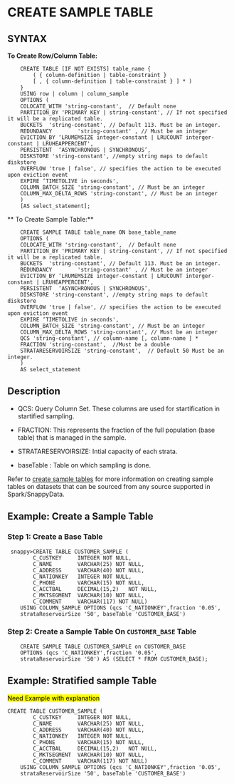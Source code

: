 # CREATE SAMPLE TABLE

## SYNTAX

**To Create Row/Column Table:**
```
    CREATE TABLE [IF NOT EXISTS] table_name {
        ( { column-definition | table-constraint }
        [ , { column-definition | table-constraint } ] * )
    }
    USING row | column | column_sample
    OPTIONS (
    COLOCATE_WITH 'string-constant',  // Default none
    PARTITION_BY 'PRIMARY KEY | string-constant', // If not specified it will be a replicated table.
    BUCKETS  'string-constant', // Default 113. Must be an integer.
    REDUNDANCY        'string-constant' , // Must be an integer
    EVICTION_BY ‘LRUMEMSIZE integer-constant | LRUCOUNT interger-constant | LRUHEAPPERCENT',
    PERSISTENT  ‘ASYNCHRONOUS | SYNCHRONOUS’,
    DISKSTORE 'string-constant', //empty string maps to default diskstore
    OVERFLOW 'true | false', // specifies the action to be executed upon eviction event
    EXPIRE ‘TIMETOLIVE in seconds',
    COLUMN_BATCH_SIZE 'string-constant', // Must be an integer
    COLUMN_MAX_DELTA_ROWS 'string-constant', // Must be an integer
    )
    [AS select_statement];
```    
** To Create Sample Table:**
```
    CREATE SAMPLE TABLE table_name ON base_table_name
    OPTIONS (
    COLOCATE_WITH 'string-constant',  // Default none
    PARTITION_BY 'PRIMARY KEY | string-constant', // If not specified it will be a replicated table.
    BUCKETS  'string-constant', // Default 113. Must be an integer.
    REDUNDANCY        'string-constant' , // Must be an integer
    EVICTION_BY ‘LRUMEMSIZE integer-constant | LRUCOUNT interger-constant | LRUHEAPPERCENT',
    PERSISTENT  ‘ASYNCHRONOUS | SYNCHRONOUS’,
    DISKSTORE 'string-constant', //empty string maps to default diskstore
    OVERFLOW 'true | false', // specifies the action to be executed upon eviction event
    EXPIRE ‘TIMETOLIVE in seconds',
    COLUMN_BATCH_SIZE 'string-constant', // Must be an integer
    COLUMN_MAX_DELTA_ROWS 'string-constant', // Must be an integer
    QCS 'string-constant', // column-name [, column-name ] *
    FRACTION 'string-constant',  //Must be a double
    STRATARESERVOIRSIZE 'string-constant',  // Default 50 Must be an integer.
    )
    AS select_statement
```

## Description
 * QCS: Query Column Set. These columns are used for startification in startified sampling. 

 * FRACTION: This represents the fraction of the full population (base table) that is managed in the sample. 

 * STRATARESERVOIRSIZE: Intial capacity of each strata.

 * baseTable : Table on which sampling is done.

Refer to [create sample tables](concepts/sde/stratified_sampling/#create-sample-tables) for more information on creating sample tables on datasets that can be sourced from any source supported in Spark/SnappyData.

## Example: Create a Sample Table 

### Step 1: Create a Base Table

```
 snappy>CREATE TABLE CUSTOMER_SAMPLE ( 
        C_CUSTKEY     INTEGER NOT NULL,
        C_NAME        VARCHAR(25) NOT NULL,
        C_ADDRESS     VARCHAR(40) NOT NULL,
        C_NATIONKEY   INTEGER NOT NULL,
        C_PHONE       VARCHAR(15) NOT NULL,
        C_ACCTBAL     DECIMAL(15,2)   NOT NULL,
        C_MKTSEGMENT  VARCHAR(10) NOT NULL,
        C_COMMENT     VARCHAR(117) NOT NULL)
    USING COLUMN_SAMPLE OPTIONS (qcs 'C_NATIONKEY',fraction '0.05', 
    strataReservoirSize '50', baseTable 'CUSTOMER_BASE')
```

### Step 2: Create a Sample Table On `CUSTOMER_BASE` Table

```
    CREATE SAMPLE TABLE CUSTOMER_SAMPLE on CUSTOMER_BASE     
    OPTIONS (qcs 'C_NATIONKEY',fraction '0.05', 
    strataReservoirSize '50') AS (SELECT * FROM CUSTOMER_BASE);    
```

## Example: Stratified sample Table  

<mark>Need Example with explanation </mark>
```
CREATE TABLE CUSTOMER_SAMPLE ( 
        C_CUSTKEY     INTEGER NOT NULL,
        C_NAME        VARCHAR(25) NOT NULL,
        C_ADDRESS     VARCHAR(40) NOT NULL,
        C_NATIONKEY   INTEGER NOT NULL,
        C_PHONE       VARCHAR(15) NOT NULL,
        C_ACCTBAL     DECIMAL(15,2)   NOT NULL,
        C_MKTSEGMENT  VARCHAR(10) NOT NULL,
        C_COMMENT     VARCHAR(117) NOT NULL)
    USING COLUMN_SAMPLE OPTIONS (qcs 'C_NATIONKEY',fraction '0.05', 
    strataReservoirSize '50', baseTable 'CUSTOMER_BASE')
```
